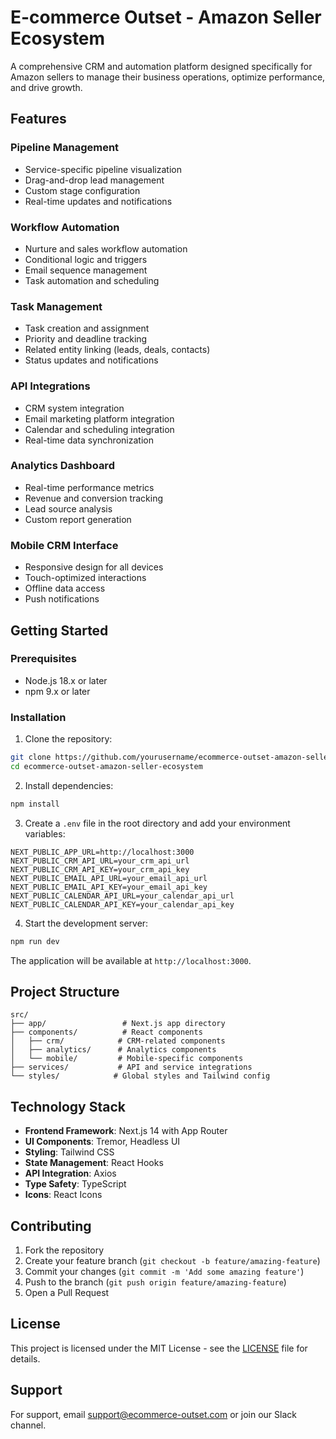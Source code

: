 # E-commerce Outset - Amazon Seller Ecosystem

A comprehensive CRM and automation platform designed specifically for Amazon sellers to manage their business operations, optimize performance, and drive growth.

## Features

### Pipeline Management
- Service-specific pipeline visualization
- Drag-and-drop lead management
- Custom stage configuration
- Real-time updates and notifications

### Workflow Automation
- Nurture and sales workflow automation
- Conditional logic and triggers
- Email sequence management
- Task automation and scheduling

### Task Management
- Task creation and assignment
- Priority and deadline tracking
- Related entity linking (leads, deals, contacts)
- Status updates and notifications

### API Integrations
- CRM system integration
- Email marketing platform integration
- Calendar and scheduling integration
- Real-time data synchronization

### Analytics Dashboard
- Real-time performance metrics
- Revenue and conversion tracking
- Lead source analysis
- Custom report generation

### Mobile CRM Interface
- Responsive design for all devices
- Touch-optimized interactions
- Offline data access
- Push notifications

## Getting Started

### Prerequisites
- Node.js 18.x or later
- npm 9.x or later

### Installation

1. Clone the repository:
```bash
git clone https://github.com/yourusername/ecommerce-outset-amazon-seller-ecosystem.git
cd ecommerce-outset-amazon-seller-ecosystem
```

2. Install dependencies:
```bash
npm install
```

3. Create a `.env` file in the root directory and add your environment variables:
```env
NEXT_PUBLIC_APP_URL=http://localhost:3000
NEXT_PUBLIC_CRM_API_URL=your_crm_api_url
NEXT_PUBLIC_CRM_API_KEY=your_crm_api_key
NEXT_PUBLIC_EMAIL_API_URL=your_email_api_url
NEXT_PUBLIC_EMAIL_API_KEY=your_email_api_key
NEXT_PUBLIC_CALENDAR_API_URL=your_calendar_api_url
NEXT_PUBLIC_CALENDAR_API_KEY=your_calendar_api_key
```

4. Start the development server:
```bash
npm run dev
```

The application will be available at `http://localhost:3000`.

## Project Structure

```
src/
├── app/                 # Next.js app directory
├── components/          # React components
│   ├── crm/            # CRM-related components
│   ├── analytics/      # Analytics components
│   └── mobile/         # Mobile-specific components
├── services/           # API and service integrations
└── styles/            # Global styles and Tailwind config
```

## Technology Stack

- **Frontend Framework**: Next.js 14 with App Router
- **UI Components**: Tremor, Headless UI
- **Styling**: Tailwind CSS
- **State Management**: React Hooks
- **API Integration**: Axios
- **Type Safety**: TypeScript
- **Icons**: React Icons

## Contributing

1. Fork the repository
2. Create your feature branch (`git checkout -b feature/amazing-feature`)
3. Commit your changes (`git commit -m 'Add some amazing feature'`)
4. Push to the branch (`git push origin feature/amazing-feature`)
5. Open a Pull Request

## License

This project is licensed under the MIT License - see the [LICENSE](LICENSE) file for details.

## Support

For support, email support@ecommerce-outset.com or join our Slack channel.
